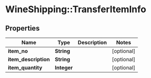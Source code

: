# WineShipping::TransferItemInfo

## Properties
Name | Type | Description | Notes
------------ | ------------- | ------------- | -------------
**item_no** | **String** |  | [optional] 
**item_description** | **String** |  | [optional] 
**item_quantity** | **Integer** |  | [optional] 

